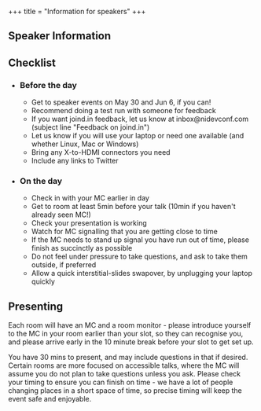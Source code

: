 +++
title = "Information for speakers"
+++

<section class="row">
    <div class="main-container">
        <a id="top"></a>
        <main class="container generic">
            <div class="col-md-12 main">
                <h1>Speaker Information</h1>
                <h2>Checklist</h2>
                <ul>
                    <li><h3>Before the day</h3>
                  <ul>
                    <li>Get to speaker events on May 30 and Jun 6, if you can!</li>
                    <li>Recommend doing a test run with someone for feedback</li>
                    <li>If you want joind.in feedback, let us know at inbox@nidevconf.com (subject line "Feedback on joind.in")</li>
                    <li>Let us know if you will use your laptop or need one available (and whether Linux, Mac or Windows)</li>
                    <li>Bring any X-to-HDMI connectors you need</li>
                    <li>Include any links to Twitter
                  </ul>
                  </li>
                    <li><h3>On the day</h3>
                  <ul>
                    <li>Check in with your MC earlier in day</li>
                    <li>Get to room at least 5min before your talk (10min if you haven't already seen MC!)</li>
                    <li>Check your presentation is working</li>
                    <li>Watch for MC signalling that you are getting close to time</li>
                    <li>If the MC needs to stand up signal you have run out of time, please finish as succinctly as possible</li>
                    <li>Do not feel under pressure to take questions, and ask to take them outside, if preferred</li>
                    <li>Allow a quick interstitial-slides swapover, by unplugging your laptop quickly</li>
                  </ul>
                  </li>
                </ul>            
                <h2>Presenting</h2>
                <p>Each room will have an MC and a room monitor - please introduce yourself to the MC in your room earlier than
                your slot, so they can recognise you, and please arrive early in the 10 minute break before your slot to get
                set up.</p>          
                <p>You have 30 mins to present, and may include questions in that if desired. Certain rooms are more focused
                on accessible talks, where the MC will assume you do not plan to take questions unless you ask. Please check
                your timing to ensure you can finish on time - we have a lot of people changing places in a short space of time,
                so precise timing will keep the event safe and enjoyable.</p>
            </div>
        </main>
    </div>
</section>

